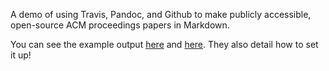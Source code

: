 A demo of using Travis, Pandoc, and Github to make publicly accessible, open-source ACM proceedings papers in Markdown.

You can see the example output [here](https://hoverbear.github.io/acm-pandoc-paper/) and [here](https://hoverbear.github.io/acm-pandoc-paper/paper.pdf). They also detail how to set it up!
